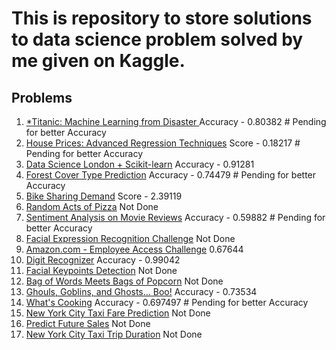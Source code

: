 # This is repository to store solutions to data science problem solved by me given on Kaggle.

## Problems
1. [*Titanic: Machine Learning from Disaster ](https://www.kaggle.com/c/titanic)  Accuracy - 0.80382 # Pending for better Accuracy
2. [House Prices: Advanced Regression Techniques](https://www.kaggle.com/c/house-prices-advanced-regression-techniques) Score - 0.18217 # Pending for better Accuracy
3. [Data Science London + Scikit-learn](https://www.kaggle.com/c/data-science-london-scikit-learn) Accuracy - 0.91281
4. [Forest Cover Type Prediction](https://www.kaggle.com/c/forest-cover-type-prediction) Accuracy - 0.74479 # Pending for better Accuracy
5. [Bike Sharing Demand](https://www.kaggle.com/c/bike-sharing-demand) Score - 2.39119
6. [Random Acts of Pizza](https://www.kaggle.com/c/random-acts-of-pizza) Not Done
7. [Sentiment Analysis on Movie Reviews](http://www.kaggle.com/c/sentiment-analysis-on-movie-reviews) Accuracy - 0.59882 # Pending for better Accuracy
8. [Facial Expression Recognition Challenge](https://www.kaggle.com/c/challenges-in-representation-learning-facial-expression-recognition-challenge/data) Not Done
9. [Amazon.com - Employee Access Challenge](https://www.kaggle.com/c/amazon-employee-access-challenge/data) 0.67644
10. [Digit Recognizer](https://www.kaggle.com/c/digit-recognizer) Accuracy - 0.99042
11. [Facial Keypoints Detection](https://www.kaggle.com/c/facial-keypoints-detection) Not Done
12. [Bag of Words Meets Bags of Popcorn](https://www.kaggle.com/c/word2vec-nlp-tutorial) Not Done
13.	[Ghouls, Goblins, and Ghosts... Boo!](https://www.kaggle.com/c/ghouls-goblins-and-ghosts-boo) Accuracy - 0.73534
14. [What's Cooking](https://www.kaggle.com/c/whats-cooking-kernels-only/overview) Accuracy - 0.697497  # Pending for better Accuracy
15. [New York City Taxi Fare Prediction](https://www.kaggle.com/c/new-york-city-taxi-fare-prediction) Not Done
16. [Predict Future Sales](https://www.kaggle.com/c/competitive-data-science-predict-future-sales) Not Done
17. [New York City Taxi Trip Duration](https://www.kaggle.com/c/nyc-taxi-trip-duration) Not Done